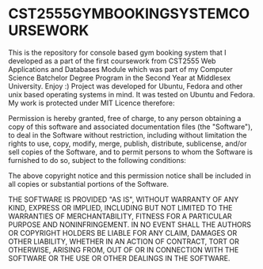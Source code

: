 # CST2555GYMBOOKINGSYSTEMCOURSEWORK
This is the repository for console based gym booking system that I developed as a part of the first coursework from CST2555 Web Applications and Databases Module which was part of my Computer Science Batchelor Degree Program in the Second Year at Middlesex University. Enjoy :) Project was developed for Ubuntu, Fedora and other unix based operating systems in mind. It was tested on Ubuntu and Fedora. My work is protected under MIT Licence therefore: 

Permission is hereby granted, free of charge, to any person obtaining a copy
of this software and associated documentation files (the "Software"), to deal
in the Software without restriction, including without limitation the rights
to use, copy, modify, merge, publish, distribute, sublicense, and/or sell
copies of the Software, and to permit persons to whom the Software is
furnished to do so, subject to the following conditions:

The above copyright notice and this permission notice shall be included in
all copies or substantial portions of the Software.

THE SOFTWARE IS PROVIDED "AS IS", WITHOUT WARRANTY OF ANY KIND, EXPRESS OR
IMPLIED, INCLUDING BUT NOT LIMITED TO THE WARRANTIES OF MERCHANTABILITY,
FITNESS FOR A PARTICULAR PURPOSE AND NONINFRINGEMENT. IN NO EVENT SHALL THE
AUTHORS OR COPYRIGHT HOLDERS BE LIABLE FOR ANY CLAIM, DAMAGES OR OTHER
LIABILITY, WHETHER IN AN ACTION OF CONTRACT, TORT OR OTHERWISE, ARISING FROM,
OUT OF OR IN CONNECTION WITH THE SOFTWARE OR THE USE OR OTHER DEALINGS IN
THE SOFTWARE.
